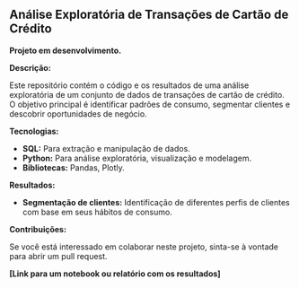 ## Análise Exploratória de Transações de Cartão de Crédito

**Projeto em desenvolvimento.**

**Descrição:**

Este repositório contém o código e os resultados de uma análise exploratória de um conjunto de dados de transações de cartão de crédito. O objetivo principal é identificar padrões de consumo, segmentar clientes e descobrir oportunidades de negócio.

**Tecnologias:**

* **SQL:** Para extração e manipulação de dados.
* **Python:** Para análise exploratória, visualização e modelagem.
* **Bibliotecas:** Pandas, Plotly.

**Resultados:**

* **Segmentação de clientes:** Identificação de diferentes perfis de clientes com base em seus hábitos de consumo.

**Contribuições:**

Se você está interessado em colaborar neste projeto, sinta-se à vontade para abrir um pull request. 

**[Link para um notebook ou relatório com os resultados]**
